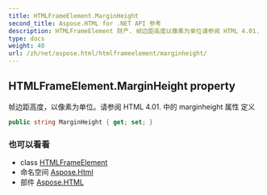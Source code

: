 ```yaml
---
title: HTMLFrameElement.MarginHeight
second_title: Aspose.HTML for .NET API 参考
description: HTMLFrameElement 财产. 帧边距高度以像素为单位请参阅 HTML 4.01. 中的 marginheight 属性 定义
type: docs
weight: 40
url: /zh/net/aspose.html/htmlframeelement/marginheight/
---
```

## HTMLFrameElement.MarginHeight property

帧边距高度，以像素为单位。请参阅 HTML 4.01. 中的 marginheight 属性 定义

```csharp
public string MarginHeight { get; set; }
```

### 也可以看看

* class [HTMLFrameElement](../)
* 命名空间 [Aspose.Html](../../htmlframeelement/)
* 部件 [Aspose.HTML](../../../)


